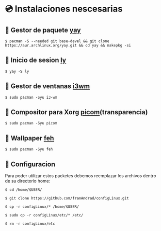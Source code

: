 # 💿 Instalaciones nescesarias

## 📂 Gestor de paquete [yay](https://github.com/Jguer/yay)

`$ pacman -S --needed git base-devel && git clone https://aur.archlinux.org/yay.git && cd yay && makepkg -si`

## 📘 Inicio de sesion [ly](https://github.com/fairyglade/ly) 

`$ yay -S ly `

## 📘 Gestor de ventanas [i3wm](https://wiki.archlinux.org/title/i3)

`$ sudo pacman -Syu i3-wm`

## 📘 Compositor para Xorg [picom](https://wiki.archlinux.org/title/picom)(transparencia)

`$ sudo pacman -Syu picom`

## 📙 Wallpaper [feh](https://wiki.archlinux.org/title/Feh_(Espa%C3%B1ol))

`$ sudo pacman -Syu feh`

## 🔧 Configuracion

Para poder utilizar estos packetes debemos reemplazar los archivos dentro de su directorio home:

  `$ cd /home/$USER/`
  
  `$ git clone https://github.com/franAndrad/configLinux.git`
  
  `$ cp -r configLinux/* /home/$USER/`
  
  `$ sudo cp -r configLinux/etc/* /etc/`
  
  `$ rm -r configLinux/etc`
